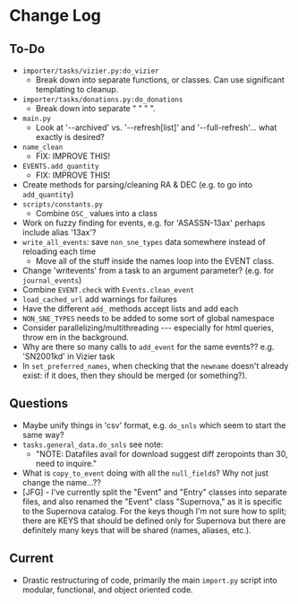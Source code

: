 # Change Log #

## To-Do ##
-   `importer/tasks/vizier.py:do_vizier`
    -   Break down into separate functions, or classes.  Can use significant templating to cleanup.
-   `importer/tasks/donations.py:do_donations`
    -   Break down into separate " " " ".
-   `main.py`
    -   Look at '--archived' vs. '--refresh[list]' and '--full-refresh'... what exactly is desired?
-   `name_clean`
    -   FIX: IMPROVE THIS!
-   `EVENTS.add_quantity`
    -   FIX: IMPROVE THIS!
-   Create methods for parsing/cleaning RA & DEC  (e.g. to go into `add_quantity`)
-   `scripts/constants.py`
    -   Combine `OSC_` values into a class
-   Work on fuzzy finding for events, e.g. for 'ASASSN-13ax' perhaps include alias '13ax'?
-   `write_all_events`: save `non_sne_types` data somewhere instead of reloading each time
    -   Move all of the stuff inside the names loop into the EVENT class.
-   Change 'writevents' from a task to an argument parameter?  (e.g. for `journal_events`)
-   Combine `EVENT.check` with `Events.clean_event`
-   `load_cached_url` add warnings for failures
-   Have the different `add_` methods accept lists and add each
-   `NON_SNE_TYPES` needs to be added to some sort of global namespace
-   Consider parallelizing/multithreading --- especially for html queries, throw em in the
    background.
-   Why are there so many calls to `add_event` for the same events??  e.g. 'SN2001kd' in Vizier task
-   In `set_preferred_names`, when checking that the `newname` doesn't already exist: if it does,
    then they should be merged (or something?).


## Questions ##
-   Maybe unify things in 'csv' format, e.g. `do_snls` which seem to start the same way?
-   `tasks.general_data.do_snls` see note:
    -   "NOTE: Datafiles avail for download suggest diff zeropoints than 30, need to inquire."
-   What is `copy_to_event` doing with all the `null_field`s?  Why not just change the name...??
-   [JFG] - I've currently split the "Event" and "Entry" classes into separate files, and also renamed the "Event" class "Supernova," as it is specific to the Supernova catalog. For the keys though I'm not sure how to split; there are KEYS that should be defined only for Supernova but there are definitely many keys that will be shared (names, aliases, etc.).

## Current ##

-   Drastic restructuring of code, primarily the main `import.py` script into modular, functional, and object oriented code.
